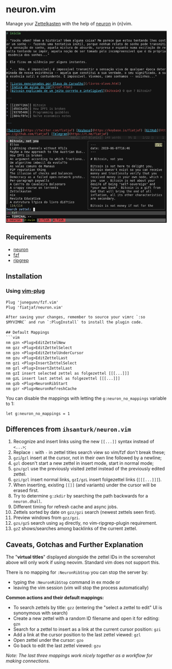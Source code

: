 # neuron.vim
Manage your [Zettelkasten](https://neuron.zettel.page/2011401.html) with the
help of [neuron](https://github.com/srid/neuron) in {n}vim.

![usage-photo](screenshot.png)

## Requirements
- [neuron](https://github.com/srid/neuron)
- [fzf](https://github.com/junegunn/fzf.vim)
- [ripgrep](https://github.com/BurntSushi/ripgrep)


## Installation
### Using [vim-plug](https://github.com/junegunn/vim-plug)
```vim
Plug 'junegunn/fzf.vim'
Plug 'fiatjaf/neuron.vim'
```
```
After saving your changes, remember to source your vimrc `:so $MYVIMRC` and run `:PlugInstall` to install the plugin code.

## Default Mappings
```vim
nm gzn <Plug>EditZettelNew
nm gzz <Plug>EditZettelSelect
nm gzo <Plug>EditZettelUnderCursor
nm gzu <Plug>EditZettelLast
nm gzi <Plug>InsertZettelSelect
nm gzl <Plug>InsertZettelLast
nm gzI insert selected zettel as folgezettel [[[...]]]
nm gzL insert last zettel as folgezettel [[[...]]]
nm gzb <Plug>NeuronRibStart
nm gzr <Plug>NeuronRefreshCache
```
You can disable the mappings with letting the `g:neuron_no_mappings` variable to
1:
```vim
let g:neuron_no_mappings = 1
```

## Differences from `ihsanturk/neuron.vim`

1. Recognize and insert links using the new `[[...]]` syntax instead of `<...>`;
2. Replace `:` with `-` in zettel titles search view so vim/fzf don't break these;
3. `gzi`/`gzl` insert at the cursor, not in their own line followed by a newline;
4. `gzl` doesn't start a new zettel in insert mode, start in normal mode;
5. `gzu/gzl` use the previously visited zettel instead of the previously edited zettel.
6. `gzi/gzl` insert normal links, `gzI/gzL` insert folgezettel links (`[[[...]]]`).
7. When inserting, existing `[[]]` (and variants) under the cursor will be erased first.
8. Try to determine `g:zkdir` by searching the path backwards for a `neuron.dhall`.
9. Different timing for refresh cache and async jobs.
10. Zettels sorted by date on `gzz/gzi` search (newest zettels seen first).
11. Preview windows from `gzz/gzi`.
12. `gzs/gzS` search using `ag` directly, no vim-ripgrep-plugin requirement.
13. `gzZ` shows/searches among backlinks of the current zettel.

## Caveats, Gotchas and Further Explanation

The "**virtual titles**" displayed alongside the zettel IDs in the screenshot above will only work if using neovim. Standard vim does not support this.

There is no mapping for `:NeuronRibStop` you can stop the server by:
- typing the `:NeuronRibStop` command in ex mode
or
- leaving the vim session (vim will stop the process automatically)

**Common actions and their default mappings:**
- To search zettels by title: `gzz` (entering the "select a zettel to edit" UI is synonymous with search)
- Create a new zettel with a random ID filename and open it for editing: `gzn`
- Search for a zettel to insert as a link at the current cursor position: `gzi`
- Add a link at the cursor position to the last zettel viewed: `gzl`
- Open zettel under the cursor: `gzo`
- Go back to edit the last zettel viewed: `gzu`

_Note: The last three mappings work nicely together as a workflow for making connections_.
